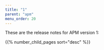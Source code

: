 ```yaml
---
title: "1"
parent: "apm"
menu_order: 20
---
```


These are the release notes for APM version 1:

{{% number_child_pages sort="desc" %}}
